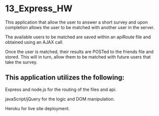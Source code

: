 # 13_Express_HW

This application that allow the user to answer a short survey and upon completion allows the user to be matched with another user in the server.

The available users to be matched are saved within an apiRoute file and obtained using an AJAX call.

Once the user is matched, their results are POSTed to the friends file and stored. This will in turn, allow them to be matched with future users that take the survey.

## This application utilizes the following:

Express and node.js for the routing of the files and api.

javaScript/jQuery for the logic and DOM manipulation.

Heroku for live site deployment.